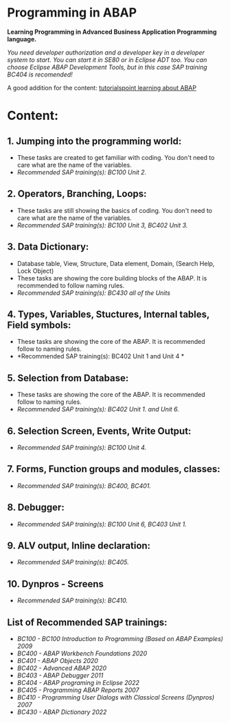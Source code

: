 # Programming in ABAP
**Learning Programming in Advanced Business Application Programming language.**

*You need developer authorization and a developer key in a developer system to start.
You can start it in SE80 or in Eclipse ADT too.
You can choose Eclipse ABAP Development Tools, but in this case SAP training BC404 is recomended!*

A good addition for the content: [tutorialspoint learning about ABAP](https://www.tutorialspoint.com/sap_abap/index.htm)

# Content:

## 1. Jumping into the programming world: 
   * These tasks are created to get familiar with coding. You don't need to care what are the name of the variables.
   * *Recommended SAP training(s): BC100 Unit 2.*
   
## 2. Operators, Branching, Loops:
   * These tasks are still showing the basics of coding. You don't need to care what are the name of the variables.
   * *Recommended SAP training(s): BC100 Unit 3, BC402 Unit 3.*

## 3. Data Dictionary:
   * Database table, View, Structure, Data element, Domain, (Search Help, Lock Object)
   * These tasks are showing the core building blocks of the ABAP. It is recommended to follow naming rules.
   * *Recommended SAP training(s): BC430 all of the Units*

## 4. Types, Variables, Stuctures, Internal tables, Field symbols:
   * These tasks are showing the core of the ABAP. It is recommended follow to naming rules.
   * *Recommended SAP training(s): BC402 Unit 1 and Unit 4 *

## 5. Selection from Database:
   * These tasks are showing the core of the ABAP. It is recommended follow to naming rules.
   * *Recommended SAP training(s): BC402 Unit 1. and Unit 6.*   

## 6. Selection Screen, Events, Write Output:
   * *Recommended SAP training(s): BC100 Unit 4.*

## 7. Forms, Function groups and modules, classes:
   * *Recommended SAP training(s): BC400, BC401.*

## 8. Debugger:
   * *Recommended SAP training(s): BC100 Unit 6, BC403 Unit 1.*

## 9. ALV output, Inline declaration:
   * *Recommended SAP training(s): BC405.*

## 10. Dynpros - Screens
   * *Recommended SAP training(s): BC410.*


## List of Recommended SAP trainings:
* *BC100 - BC100 Introduction to Programming (Based on ABAP Examples) 2009*
* *BC400 - ABAP Workbench Foundations 2020*
* *BC401 - ABAP Objects 2020*
* *BC402 - Advanced ABAP 2020*
* *BC403 - ABAP Debugger 2011*
* *BC404 - ABAP programing in Eclipse 2022*
* *BC405 - Programming ABAP Reports 2007*
* *BC410 - Programming User Dialogs with Classical Screens (Dynpros) 2007*
* *BC430 - ABAP Dictionary 2022*



